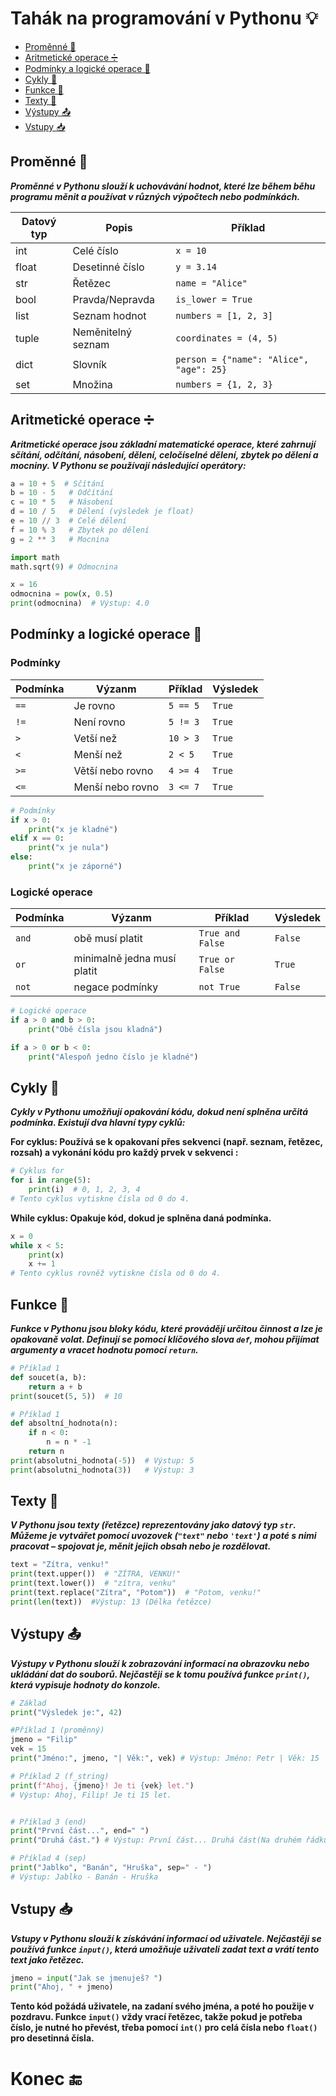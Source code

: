 
# Tahák na programování v Pythonu 💡
- [Proměnné 📝](#promenne)
- [Aritmetické operace ➗](#aritmeticke-operace)
- [Podmínky a logické operace 🤔](#podminky-a-logicke-operace)
- [Cykly 🔄](#cykly)
- [Funkce 🔧](#funkce)
- [Texty 💬](#texty)
- [Výstupy 📤](#vystupy)
- [Vstupy 📥](#vstupy)

## Proměnné 📝
***Proměnné v Pythonu slouží k uchovávání hodnot, které lze během běhu programu měnit a používat v různých výpočtech nebo podmínkách.***

| Datový typ | Popis | Příklad |
|------------|--------|-----------|
| int | Celé číslo | `x = 10` |
| float | Desetinné číslo | `y = 3.14` |
| str | Řetězec | `name = "Alice"` |
| bool | Pravda/Nepravda | `is_lower = True` |
| list | Seznam hodnot | `numbers = [1, 2, 3]` |
| tuple | Neměnitelný seznam | `coordinates = (4, 5)` |
| dict | Slovník | `person = {"name": "Alice", "age": 25}` |
| set | Množina | `numbers = {1, 2, 3}` |


## Aritmetické operace ➗
***Aritmetické operace jsou základní matematické operace, které zahrnují sčítání, odčítání, násobení, dělení, celočíselné dělení, zbytek po dělení a mocniny. V Pythonu se používají následující operátory:***
```python
a = 10 + 5  # Sčítání
b = 10 - 5   # Odčítání
c = 10 * 5   # Násobení
d = 10 / 5   # Dělení (výsledek je float)
e = 10 // 3  # Celé dělení
f = 10 % 3   # Zbytek po dělení
g = 2 ** 3   # Mocnina

import math
math.sqrt(9) # Odmocnina 

x = 16
odmocnina = pow(x, 0.5)
print(odmocnina)  # Výstup: 4.0
```

## Podmínky a logické operace 🤔
### Podmínky
|Podmínka| Výzanm| Příklad | Výsledek |
|------------|--------|-----------| ---------------
| `==` | Je rovno| `5 == 5`|`True`|
| `!=` | Není rovno| `5 != 3`|`True`|
| `>`  | Vetší než| `10 > 3` |`True`|
| `<`  | Menší než| `2 < 5` |`True`|
| `>=` | Větší nebo rovno| `4 >= 4`|`True`|
| `<=` | Menší nebo rovno| `3 <= 7` |`True`|

```python
# Podmínky
if x > 0:
    print("x je kladné")
elif x == 0:
    print("x je nula")
else:
    print("x je záporné")
```

### **Logické operace**  
|Podmínka| Výzanm| Příklad | Výsledek |
|------------|--------|-----------| ---------------| 
| `and` | obě musí platit| `True and False`|`False`|
| `or`| minimalně jedna musí platit| `True or False`|`True`|
| `not` | negace podmínky|`not True`|`False`|


```python
# Logické operace
if a > 0 and b > 0:
    print("Obě čísla jsou kladná")

if a > 0 or b < 0:
    print("Alespoň jedno číslo je kladné")
```

## Cykly 🔄
***Cykly v Pythonu umožňují opakování kódu, dokud není splněna určitá podmínka. Existují dva hlavní typy cyklů:***

**For cyklus: Používá se k opakovaní přes sekvenci (např. seznam, řetězec, rozsah) a vykonání kódu pro každý prvek v sekvenci :**

```python
# Cyklus for
for i in range(5):
    print(i)  # 0, 1, 2, 3, 4
# Tento cyklus vytiskne čísla od 0 do 4.
```

**While cyklus: Opakuje kód, dokud je splněna daná podmínka.**
```python
x = 0
while x < 5:
    print(x)
    x += 1
# Tento cyklus rovněž vytiskne čísla od 0 do 4.
``` 

## Funkce 🔧
***Funkce v Pythonu jsou bloky kódu, které provádějí určitou činnost a lze je opakovaně volat. Definují se pomocí klíčového slova  `def`, mohou přijímat argumenty a vracet hodnotu pomocí `return`.***
```python
# Příklad 1
def soucet(a, b):
    return a + b
print(soucet(5, 5))  # 10

# Příklad 1
def absoltní_hodnota(n):
    if n < 0:
        n = n * -1
    return n
print(absolutni_hodnota(-5))  # Výstup: 5
print(absolutni_hodnota(3))   # Výstup: 3
```

## Texty 💬
***V Pythonu jsou texty (řetězce) reprezentovány jako datový typ `str`. Můžeme je vytvářet pomocí uvozovek (`"text"` nebo `'text'`) a poté s nimi pracovat – spojovat je, měnit jejich obsah nebo je rozdělovat.***
```python
text = "Zítra, venku!"
print(text.upper())  # "ZÍTRA, VENKU!"
print(text.lower())  # "zítra, venku"
print(text.replace("Zítra", "Potom"))  # "Potom, venku!"
print(len(text))  #Výstup: 13 (Délka řetězce)
```

## Výstupy 📤
***Výstupy v Pythonu slouží k zobrazování informací na obrazovku nebo ukládání dat do souborů. Nejčastěji se k tomu používá funkce `print()`, která vypisuje hodnoty do konzole.***
```python
# Základ
print("Výsledek je:", 42)

#Příklad 1 (proměnný)
jmeno = "Filip"
vek = 15
print("Jméno:", jmeno, "| Věk:", vek) # Výstup: Jméno: Petr | Věk: 15

# Příklad 2 (f_string)
print(f"Ahoj, {jmeno}! Je ti {vek} let.")  
# Výstup: Ahoj, Filip! Je ti 15 let.


# Příklad 3 (end)
print("První část...", end=" ")
print("Druhá část.") # Výstup: První část... Druhá část(Na druhém řádku).

# Příklad 4 (sep) 
print("Jablko", "Banán", "Hruška", sep=" - ")
# Výstup: Jablko - Banán - Hruška
```

## Vstupy 📥
***Vstupy v Pythonu slouží k získávání informací od uživatele. Nejčastěji se používá funkce `input()`, která umožňuje uživateli zadat text a vrátí tento text jako řetězec.***
```python
jmeno = input("Jak se jmenuješ? ")
print("Ahoj, " + jmeno)
```
**Tento kód požádá uživatele, na zadaní svého jména, a poté ho použije v pozdravu. Funkce `input()` vždy vrací řetězec, takže pokud je potřeba číslo, je nutné ho převést, třeba pomocí `int()` pro celá čísla nebo `float()` pro desetinná čísla.**


# Konec 🔚

